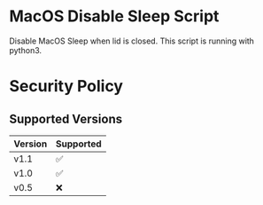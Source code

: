 # MacOS Disable Sleep Script
Disable MacOS Sleep when lid is closed.
This script is running with python3.

# Security Policy

## Supported Versions

| Version | Supported          |
| ------- | ------------------ |
| v1.1   | :white_check_mark: |
| v1.0   | :white_check_mark: |
| v0.5   | :x:                |

